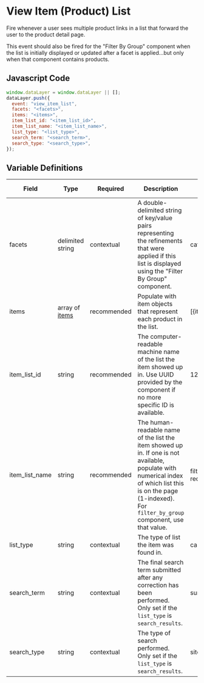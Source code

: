 # View Item (Product) List

Fire whenever a user sees multiple product links in a list that forward the user to the product detail page. 

This event should also be fired for the "Filter By Group" component when the list is initially displayed or updated after a facet is applied...but only when that component contains products.

## Javascript Code

```js
window.dataLayer = window.dataLayer || [];
dataLayer.push({
  event: "view_item_list",
  facets: "<facets>",
  items: "<items>",
  item_list_id: "<item_list_id>",
  item_list_name: "<item_list_name>",
  list_type: "<list_type>",
  search_term: "<search_term>",
  search_type: "<search_type>",
});
```

## Variable Definitions

|Field|Type|Required|Description|Example|Pattern|Min Length|Max Length|Minimum|Maximum|Multiple Of|
| --- | --- | --- | --- | --- | --- | --- | --- | --- | --- | --- |
|facets|delimited string|contextual|A double-delimited string of key/value pairs representing the refinements that were applied if this list is displayed using the "Filter By Group" component.|category:skin_health~skin_concern:acne~featured_as:best_seller|
|items|array of [items](/schemas/item.md)|recommended|Populate with item objects that represent each product in the list.|[{item_id: "test"}]
|item_list_id|string|recommended|The computer-readable machine name of the list the item showed up in. Use UUID provided by the component if no more specific ID is available.|12345abcde12345|
|item_list_name|string|recommended|The human-readable name of the list the item showed up in. If one is not available, populate with numerical index of which list this is on the page (1-indexed). For `filter_by_group` component, use that value.|filter_by_group, recommended_products, recently_viewed_products, search_results|
|list_type|string|contextual|The type of list the item was found in.|cards, search_results|
|search_term|string|contextual|The final search term submitted after any correction has been performed. Only set if the `list_type` is `search_results`.|sunscreen|
|search_type|string|contextual|The type of search performed. Only set if the `list_type` is `search_results`.|site, filter_by_group|